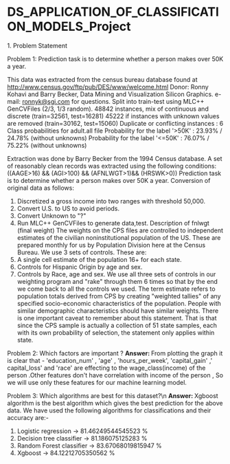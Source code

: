 # DS_APPLICATION_OF_CLASSIFICATION_MODELS_Project

1.​ Problem Statement

Problem 1:
Prediction task is to determine whether a person makes over 50K a year. 

This data was extracted from the census bureau database found at
http://www.census.gov/ftp/pub/DES/www/welcome.html
Donor: Ronny Kohavi and Barry Becker,
Data Mining and Visualization
Silicon Graphics.
e-mail: ronnyk@sgi.com for questions.
Split into train-test using MLC++ GenCVFiles (2/3, 1/3 random).
48842 instances, mix of continuous and discrete (train=32561, test=16281)
45222 if instances with unknown values are removed (train=30162, test=15060)
Duplicate or conflicting instances : 6
Class probabilities for adult.all file
Probability for the label '>50K' : 23.93% / 24.78% (without unknowns)
Probability for the label '<=50K' : 76.07% / 75.22% (without unknowns)

Extraction was done by Barry Becker from the 1994 Census database. A set of
reasonably clean records was extracted using the following conditions:
((AAGE>16) && (AGI>100) && (AFNLWGT>1)&& (HRSWK>0)) Prediction task is to
determine whether a person makes over 50K a year. Conversion of original data as
follows:
1. Discretized a gross income into two ranges with threshold 50,000.
2. Convert U.S. to US to avoid periods.
3. Convert Unknown to "?"
4. Run MLC++ GenCVFiles to generate data,test.
Description of fnlwgt (final weight)
The weights on the CPS files are controlled to independent estimates of the civilian
noninstitutional population of the US. These are prepared monthly for us by Population
Division here at the Census Bureau. We use 3 sets of controls.
These are:
1. A single cell estimate of the population 16+ for each state.
2. Controls for Hispanic Origin by age and sex.
3. Controls by Race, age and sex.
We use all three sets of controls in our weighting program and "rake" through them 6
times so that by the end we come back to all the controls we used.
The term estimate refers to population totals derived from CPS by creating "weighted
tallies" of any specified socio-economic characteristics of the population. People with
similar demographic characteristics should have similar weights. There is one important
caveat to remember about this statement. That is that since the CPS sample is actually a
collection of 51 state samples, each with its own probability of selection, the statement
only applies within state.

Problem 2:
Which factors are important ? 
<b>Answer: </b>From plotting the graph it is clear that - 'education_num' , 'age' , 'hours_per_week', 'capital_gain' ,' capital_loss' and 'race' are effecting to the wage_class(income) of the person .Other features don't have correlation with income of the person , So we will use only these features for our machine learning model.

Problem 3:
Which algorithms are best for this dataset?\n
<b>Answer: </b> Xgboost algorithm is the best algorithm which gives the best prediction for the above data.
We have used the following algorithms for classifications and their accuracy are:-
1. Logistic regression -> 81.46249544545523 % 
2. Decision tree classifier -> 81.186075125283 % 
3. Random Forest classifier -> 83.67068019815947 % 
4. Xgboost -> 84.12212705350562 %
